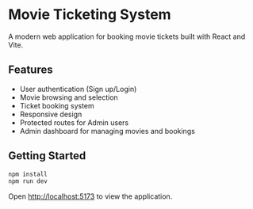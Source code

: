 # Movie Ticketing System

A modern web application for booking movie tickets built with React and Vite.

## Features
- User authentication (Sign up/Login)
- Movie browsing and selection
- Ticket booking system
- Responsive design
- Protected routes for Admin users
- Admin dashboard for managing movies and bookings

## Getting Started
```bash
npm install
npm run dev
```

Open [http://localhost:5173](http://localhost:5173) to view the application.
